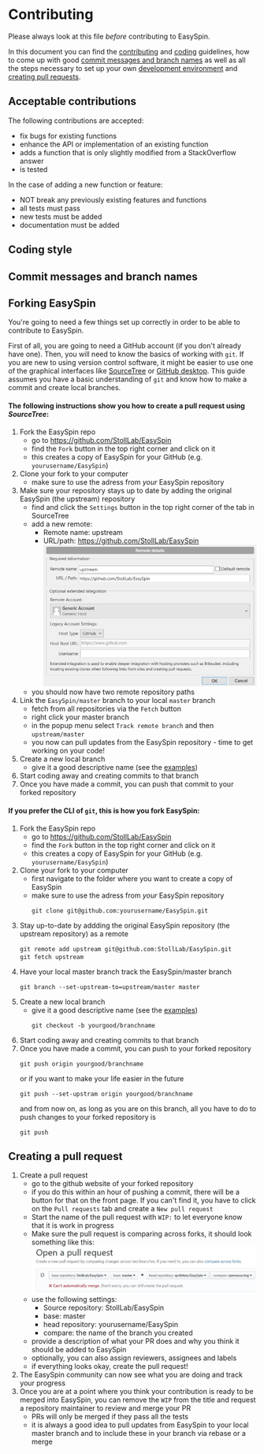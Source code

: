 # Contributing

Please always look at this file *before* contributing to EasySpin.

In this document you can find the [contributing](#Acceptable-contributions) and [coding](#coding-style)  guidelines, how to come up with good [commit messages and branch names](#Commit-messages-and-branch-names) as well as all the steps necessary to set up your own [development environment](#Forking-EasySpin) and [creating pull requests](#Creating-a-pull-request). 

## Acceptable contributions

The following contributions are accepted:

- fix bugs for existing functions
- enhance the API or implementation of an existing function
- adds a function that is only slightly modified from a StackOverflow answer
- is tested

In the case of adding a new function or feature:

- NOT break any previously existing features and functions
- all tests must pass
- new tests must be added
- documentation must be added

## Coding style

## Commit messages and branch names

## Forking EasySpin

You're going to need a few things set up correctly in order to be able to contribute to EasySpin.

First of all, you are going to need a GitHub account (if you don't already have one).
Then, you will need to know the basics of working with `git`.
If you are new to using version control software, it might be easier to use one of the graphical interfaces like [SourceTree](https://www.sourcetreeapp.com/) or [GitHub desktop](https://desktop.github.com/).
This guide assumes you have a basic understanding of `git` and know how to make a commit and create local branches.

#### The following instructions show you how to create a pull request using *SourceTree*:

1. Fork the EasySpin repo
    - go to https://github.com/StollLab/EasySpin
    - find the `Fork` button in the top right corner and click on it
    - this creates a copy of EasySpin for your GitHub (e.g. `yourusername/EasySpin`) 
2. Clone your fork to your computer
    - make sure to use the adress from *your* EasySpin repository
3. Make sure your repository stays up to date by adding the original EasySpin (the upstream) repository
    - find and click the `Settings` button in the top right corner of the tab in SourceTree
    - add a new remote:
        - Remote name: upstream
        - URL/path: https://github.com/StollLab/EasySpin
        ![new_remote](docsrc/img/add_easyspin_remote.jpg)
    - you should now have two remote repository paths
4. Link the `EasySpin/master` branch to your local `master` branch
    - fetch from all repositories via the `Fetch` button
    - right click your master branch
    - in the popup menu select `Track remote branch` and then `upstream/master`
    - you now can pull updates from the EasySpin repository - time to get working on your code!
5. Create a new local branch
    - give it a good descriptive name (see the [examples](#Commit-messages-and-branch-names))
6. Start coding away and creating commits to that branch
7. Once you have made a commit, you can push that commit to your forked repository

#### If you prefer the CLI of `git`, this is how you fork EasySpin:
1. Fork the EasySpin repo
    - go to https://github.com/StollLab/EasySpin
    - find the `Fork` button in the top right corner and click on it
    - this creates a copy of EasySpin for your GitHub (e.g. `yourusername/EasySpin`) 
2. Clone your fork to your computer
    - first navigate to the folder where you want to create a copy of EasySpin
    - make sure to use the adress from *your* EasySpin repository
        ```git
        git clone git@github.com:yourusername/EasySpin.git
        ```
3. Stay up-to-date by addding the original EasySpin repository (the upstream repository) as a remote
    ```git
    git remote add upstream git@github.com:StollLab/EasySpin.git
    git fetch upstream
    ```
4. Have your local master branch track the EasySpin/master branch
    ```git
    git branch --set-upstream-to=upstream/master master
    ```
5. Create a new local branch
    - give it a good descriptive name (see the [examples](#Commit-messages-and-branch-names))
        ```git
        git checkout -b yourgood/branchname
        ```
6. Start coding away and creating commits to that branch
7. Once you have made a commit, you can push to your forked repository
    ```git
    git push origin yourgood/branchname
    ```
    or if you want to make your life easier in the future
    ```git
    git push --set-upstram origin yourgood/branchname
    ```
    and from now on, as long as you are on this branch, all you have to do to push changes to your forked repository is 
    ```git
    git push
    ```


## Creating a pull request
1. Create a pull request
    - go to the github website of your forked repository
    - if you do this within an hour of pushing a commit, there will be a button for that on the front page. If you can't find it, you have to click on the `Pull requests` tab and create a `New pull request`
    - Start the name of the pull request with `WIP:` to let everyone know that it is work in progress
    - Make sure the pull request is comparing across forks, it should look something like this:
    ![new_PR](docsrc/img/new_PR.jpg)
    - use the following settings:
        - Source repository: StollLab/EasySpin
        - base: master
        - head repository: yourusername/EasySpin
        - compare: the name of the branch you created
    - provide a description of what your PR does and why you think it should be added to EasySpin
    - optionally, you can also assign reviewers, assignees and labels
    - if everything looks okay, create the pull request!
2. The EasySpin community can now see what you are doing and track your progress
3. Once you are at a point where you think your contribution is ready to be merged into EasySpin, you can remove the `WIP` from the title and request a repository maintainer to review and merge your PR
    - PRs will only be merged if they pass all the tests
    - it is always a good idea to pull updates from EasySpin to your local master branch and to include these in your branch via rebase or a merge
